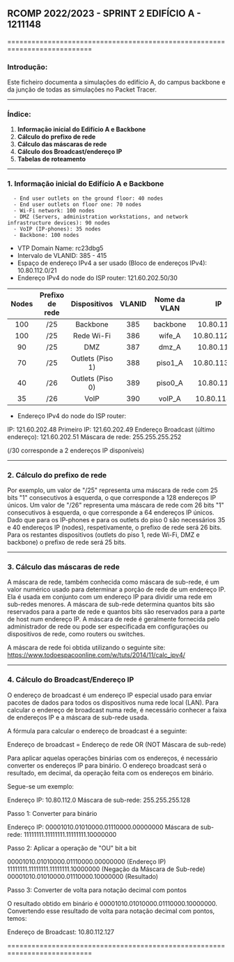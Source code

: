 ## RCOMP 2022/2023 - SPRINT 2 EDIFÍCIO A - 1211148 ##

===========================================================================

### Introdução: ###
Este ficheiro documenta a simulaçôes do edifício A, do campus backbone e da
junção de todas as simulações no Packet Tracer.

------------------------------------------------------------------------------------------------------------------------------------------------------------

### Índice: ###

1. **Informação inicial do Edifício A e Backbone**
2. **Cálculo do prefixo de rede**
3. **Cálculo das máscaras de rede**
4. **Cálculo dos Broadcast/endereço IP**
5. **Tabelas de roteamento**

------------------------------------------------------------------------------------------------------------------------------------------------------------

### 1. Informação inicial do Edifício A e Backbone ###

      - End user outlets on the ground floor: 40 nodes
      - End user outlets on floor one: 70 nodes
      - Wi-Fi network: 100 nodes
      - DMZ (Servers, administration workstations, and network infrastructure devices): 90 nodes
      - VoIP (IP-phones): 35 nodes
      - Backbone: 100 nodes

- VTP Domain Name: rc23dbg5
- Intervalo de VLANID: 385 - 415
- Espaço de endereço IPv4 a ser usado (Bloco de endereços IPv4): 10.80.112.0/21
- Endereço IPv4 do node do ISP router: 121.60.202.50/30

| Nodes | Prefixo de rede |   Dispositivos   | VLANID | Nome da VLAN |      IP       |  Primeiro IP  |   Último IP   | Máscara de rede |   Broadcast   |
|:-----:|:---------------:|:----------------:|:------:|:------------:|:-------------:|:-------------:|:-------------:|-----------------|:-------------:|
|  100  |       /25       |     Backbone     |  385   |   backbone   |  10.80.112.0  |  10.80.112.1  | 10.80.112.126 | 255.255.255.128 | 10.80.112.127 |
|  100  |       /25       |    Rede Wi-Fi    |  386   |    wife_A    | 10.80.112.128 | 10.80.112.129 | 10.80.112.254 | 255.255.255.128 | 10.80.112.255 |
|  90   |       /25       |       DMZ        |  387   |    dmz_A     |  10.80.113.0  |  10.80.113.1  | 10.80.113.126 | 255.255.255.128 | 10.80.113.127 |
|  70   |       /25       | Outlets (Piso 1) |  388   |   piso1_A    | 10.80.113.128 | 10.80.113.129 | 10.80.133.254 | 255.255.255.128 | 10.80.113.255 |
|  40   |       /26       | Outlets (Piso 0) |  389   |   piso0_A    |  10.80.114.0  |  10.80.114.1  | 10.80.114.63  | 255.255.255.192 | 10.80.114.63  |
|  35   |       /26       |       VoIP       |  390   |    voIP_A    | 10.80.114.64  | 10.80.114.65  | 10.80.114.126 | 255.255.255.192 | 10.80.114.127 |

* Endereço IPv4 do node do ISP router:

IP: 121.60.202.48
Primeiro IP: 121.60.202.49
Endereço Broadcast (último endereço): 121.60.202.51
Máscara de rede: 255.255.255.252

(/30 corresponde a 2 endereços IP disponíveis)

------------------------------------------------------------------------------------------------------------------------------------------------------------

### 2. Cálculo do prefixo de rede ###

Por exemplo, um valor de "/25" representa uma máscara de rede com 25 bits "1" consecutivos à esquerda, o que corresponde a 128 endereços IP únicos. Um valor
de "/26" representa uma máscara de rede com 26 bits "1" consecutivos à esquerda, o que corresponde a 64 endereços IP únicos. Dado que para os IP-phones e
para os outlets do piso 0 são necessários 35 e 40 endereços IP (nodes), respetivamente, o prefixo de rede será 26 bits. Para os restantes dispositivos 
(outlets do piso 1, rede Wi-Fi, DMZ e backbone) o prefixo de rede será 25 bits.

------------------------------------------------------------------------------------------------------------------------------------------------------------

### 3. Cálculo das máscaras de rede ###

A máscara de rede, também conhecida como máscara de sub-rede, é um valor numérico usado para determinar a porção de rede de um endereço IP. Ela é usada em
conjunto com um endereço IP para dividir uma rede em sub-redes menores. A máscara de sub-rede determina quantos bits são reservados para a parte de rede e
quantos bits são reservados para a parte de host num endereço IP. A máscara de rede é geralmente fornecida pelo administrador de rede ou pode ser especificada 
em configurações ou dispositivos de rede, como routers ou switches. 

A máscara de rede foi obtida utilizando o seguinte site: https://www.todoespacoonline.com/w/tuts/2014/11/calc_ipv4/

------------------------------------------------------------------------------------------------------------------------------------------------------------

### 4. Cálculo do Broadcast/Endereço IP ###

O endereço de broadcast é um endereço IP especial usado para enviar pacotes de dados para todos os dispositivos numa rede local (LAN). Para calcular o 
endereço de broadcast numa rede, é necessário conhecer a faixa de endereços IP e a máscara de sub-rede usada.

A fórmula para calcular o endereço de broadcast é a seguinte:

Endereço de broadcast = Endereço de rede OR (NOT Máscara de sub-rede)

Para aplicar aquelas operaçôes binárias com os endereços, é necessário converter os endereços IP para binário. O endereço broadcast será o resultado, 
em decimal, da operação feita com os endereços em binário.

Segue-se um exemplo:

Endereço IP: 10.80.112.0
Máscara de sub-rede: 255.255.255.128

Passo 1: Converter para binário

Endereço IP: 00001010.01010000.01110000.00000000
Máscara de sub-rede: 11111111.11111111.11111111.10000000

Passo 2: Aplicar a operação de "OU" bit a bit

00001010.01010000.01110000.00000000 (Endereço IP)
11111111.11111111.11111111.10000000 (Negação da Máscara de Sub-rede)
00001010.01010000.01110000.10000000 (Resultado)

Passo 3: Converter de volta para notação decimal com pontos

O resultado obtido em binário é 00001010.01010000.01110000.10000000. Convertendo esse resultado de volta para notação decimal com pontos, temos:

Endereço de Broadcast: 10.80.112.127

===========================================================================